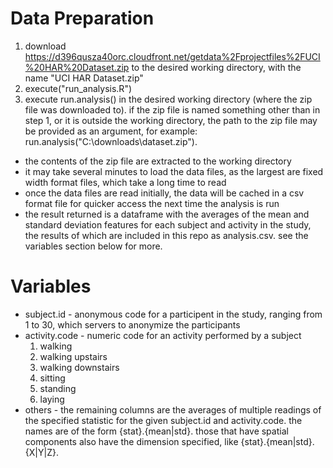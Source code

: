 # Data Preparation
1. download https://d396qusza40orc.cloudfront.net/getdata%2Fprojectfiles%2FUCI%20HAR%20Dataset.zip to the desired working directory, with the name "UCI HAR Dataset.zip"
2. execute("run_analysis.R")
3. execute run.analysis() in the desired working directory (where the zip file was downloaded to). if the zip file is named something other than in step 1, or it is outside the working directory, the path to the zip file may be provided as an argument, for example: run.analysis("C:\downloads\dataset.zip").
  * the contents of the zip file are extracted to the working directory
  * it may take several minutes to load the data files, as the largest are fixed width format files, which take a long time to read
  * once the data files are read initially, the data will be cached in a csv format file for quicker access the next time the analysis is run
  * the result returned is a dataframe with the averages of the mean and standard deviation features for each subject and activity in the study, the results of which are included in this repo as analysis.csv. see the variables section below for more.


# Variables
* subject.id - anonymous code for a participent in the study, ranging from 1 to 30, which servers to anonymize the participants
* activity.code - numeric code for an activity performed by a subject
  1. walking
  2. walking upstairs
  3. walking downstairs
  4. sitting
  5. standing
  6. laying
* others - the remaining columns are the averages of multiple readings of the specified statistic for the given subject.id and activity.code. the names are of the form {stat}.{mean|std}. those that have spatial components also have the dimension specified, like {stat}.{mean|std}.{X|Y|Z}.
